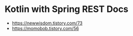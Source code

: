 # Kotlin with Spring REST Docs

- https://newwisdom.tistory.com/73
- https://momobob.tistory.com/56
